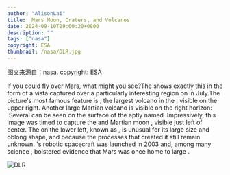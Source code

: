 ```yaml
---
author: "AlisonLai"
title:  Mars Moon, Craters, and Volcanos 
date: 2024-09-10T09:00:20+0800
description: ""
tags: ["nasa"]
copyright: ESA
thumbnail: /nasa/DLR.jpg
---
```

图文来源自：nasa.  copyright: ESA

  If you could fly over Mars, what might you see?The  shows exactly this in the form of a  vista captured over a particularly interesting region on  in July.The picture's most famous feature is , the largest volcano in the , visible on the upper right. Another large Martian volcano is visible on the right horizon: .Several  can be seen on the surface of the aptly named .Impressively, this image was timed to capture the  and  Martian moon , visible just left of center. The  on the lower left, known as , is unusual for its large size and oblong shape, and  because the processes that created it still remain unknown. 's robotic  spacecraft was launched in 2003 and, among many  science , bolstered evidence that Mars was once home to large .

![DLR](/nasa/DLR.jpg)
